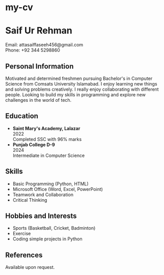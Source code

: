 # my-cv
<head>
<title>My CV</title>
</head>
<body>

<h1>Saif Ur Rehman</h1>
<p>Email: attasaiffaseeh456@gmail.com<br>
Phone: +92 344 5298860 </p>

<h2>Personal Information</h2>
<p>Motivated and determined freshmen pursuing Bachelor's in Computer Science from Comsats University Islamabad. I enjoy learning new things and solving problems creatively. I really enjoy collaborating with different people. Looking to build my skills in programming and explore new challenges in the world of tech.</p>

<h2>Education</h2>
<ul>
<li><b>Saint Mary's Academy, Lalazar</b><br> 2022<br> Completed SSC with 96% marks</li>
<li><b> Punjab College D-9</b><br> 2024<br> Intermediate in Computer Science</li>
</ul>

<h2>Skills</h2>
<ul>
<li>Basic Programming (Python, HTML)</li>
<li>Microsoft Office (Word, Excel, PowerPoint)</li>
<li>Teamwork and Collaboration</li>
<li>Critical Thinking</li>    
</ul>

<h2>Hobbies and Interests</h2>
<ul>
<li>Sports (Basketball, Cricket, Badminton)</li>
<li>Exercise</li>
<li>Coding simple projects in Python</li>
</ul>

<h2>References</h2>
<p>Available upon request.</p>

</body>
</html>
